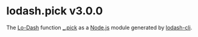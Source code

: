 # lodash.pick v3.0.0

The [Lo-Dash](https://lodash.com/) function [_.pick](http://lodash.com/docs#pick) as a [Node.js](http://nodejs.org/) module generated by [lodash-cli](https://www.npmjs.com/package/lodash-cli).
